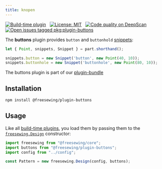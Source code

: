 ```yaml
---
title: knopen
---
```


[![Build-time plugin](https://img.shields.io/badge/Type-build--time-purple.svg)](/plugins) &nbsp; [![License: MIT](https://img.shields.io/npm/l/@freesewing/plugin-buttons.svg?label=License)](https://www.npmjs.com/package/@freesewing/plugin-buttons) &nbsp; [![Code quality on DeepScan](https://deepscan.io/api/teams/2114/projects/2993/branches/23256/badge/grade.svg)](https://deepscan.io/dashboard#view=project&tid=2114&pid=2993&bid=23256) &nbsp; [![Open issues tagged pkg:plugin-buttons](https://img.shields.io/github/issues/freesewing/freesewing/pkg:plugin-buttons.svg?label=Issues)](https://github.com/freesewing/freesewing/issues?q=is%3Aissue+is%3Aopen+label%3Apkg%3Aplugin-buttons)

The **buttons** plugin provides `button` and `buttonhold` [snippets](/api/snippet):

<Example part="plugin_buttons" caption="An example of the button and buttonhole snippets" design={false} />

```js
let { Point, snippets, Snippet } = part.shorthand();

snippets.button = new Snippet('button', new Point(40, 10));
snippets.buttonhole = new Snippet('buttonhole', new Point(80, 10));
```

<Tip>

The buttons plugin is part of our [plugin-bundle](/plugins/bundle)

</Tip>

## Installation

```bash
npm install @freesewing/plugin-buttons
```

## Usage

Like all [build-time plugins](/plugins#build-time-plugins), you load them by passing them to the [`freesewing.Design`](/api#design) constructor:

```js
import freesewing from "@freesewing/core";
import buttons from "@freesewing/plugin-buttons";
import config from "../config";

const Pattern = new freesewing.Design(config, buttons);
```